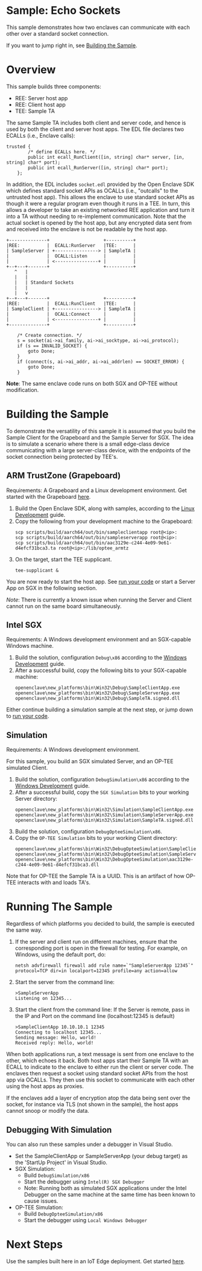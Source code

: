 Sample: Echo Sockets
=============

This sample demonstrates how two enclaves can communicate with each other over a standard socket connection.

If you want to jump right in, see [Building the Sample](sample_sockets.md#building-the-sample).

# Overview

This sample builds three components:

* REE: Server host app
* REE: Client host app
* TEE: Sample TA

The same Sample TA includes both client and server code, and hence is used by both the client and server host apps.
The EDL file declares two ECALLs (i.e., Enclave calls):

```
trusted {
        /* define ECALLs here. */
        public int ecall_RunClient([in, string] char* server, [in, string] char* port);
        public int ecall_RunServer([in, string] char* port);
    };
```

In addition, the EDL includes `socket.edl` provided by the Open Enclave SDK which defines standard socket APIs as OCALLs (i.e., "outcalls" to the untrusted host app).
This allows the enclave to use standard socket APIs as though it were a regular program even though it runs in a TEE.
In turn, this allows a developer to take an existing networked REE application and turn it into a TA without needing to re-implement communication.
Note that the actual socket is opened by the host app, but any encrypted data sent from and received into the enclave is not be readable by the host app.

```
+--------------+                    +----------+
|REE:          |  ECALL:RunServer   |TEE:      |
| SampleServer | +----------------> | SampleTA |
|              |  OCALL:Listen      |          |
|              | <----------------+ |          |
+--+---+-------+                    +----------+
   ^   |
   |   |
   |   | Standard Sockets
   |   |
   |   v
+--+---+-------+                    +----------+
|REE:          |  ECALL:RunClient   |TEE:      |
| SampleClient | +----------------> | SampleTA |
|              |  OCALL:Connect     |          |
|              | <----------------+ |          |
+--------------+                    +----------+
```

```
    /* Create connection. */
    s = socket(ai->ai_family, ai->ai_socktype, ai->ai_protocol);
    if (s == INVALID_SOCKET) {
        goto Done;
    }
    if (connect(s, ai->ai_addr, ai->ai_addrlen) == SOCKET_ERROR) {
        goto Done;
    }
```

**Note**: The same enclave code runs on both SGX and OP-TEE without modification.

# Building the Sample

To demonstrate the versatility of this sample it is assumed that you build the Sample Client for the Grapeboard and the Sample Server for SGX.
The idea is to simulate a scenario where there is a small edge-class device communicating with a large server-class device, 
with the endpoints of the socket connection being protected by TEE's.

## ARM TrustZone (Grapeboard)

Requirements: A Grapeboard and a Linux development environment.
Get started with the Grapeboard [here](grapeboard.md).

1) Build the Open Enclave SDK, along with samples, according to the [Linux Development](linux_arm_dev.md#building-the-sdk) guide.
2) Copy the following from your development machine to the Grapeboard:
    ```
    scp scripts/build/aarch64/out/bin/sampleclientapp root@<ip>:
    scp scripts/build/aarch64/out/bin/sampleserverapp root@<ip>:
    scp scripts/build/aarch64/out/bin/aac3129e-c244-4e09-9e61-d4efcf31bca3.ta root@<ip>:/lib/optee_armtz
    ```
3) On the target, start the TEE supplicant.
    ```
    tee-supplicant &
    ```
 You are now ready to start the host app.
 See [run your code](sample_sockets.md#running-the-sample) or start a Server App on SGX in the following section.
 
 *Note*: There is currently a known issue when running the Server and Client cannot run on the same board simultaneously.
 
## Intel SGX

Requirements: A Windows development environment and an SGX-capable Windows machine.

1) Build the solution, configuration `Debug\x86` according to the [Windows Development](win_sgx_dev.md) guide.
2) After a successful build, copy the following bits to your SGX-capable machine:
   ```
   openenclave\new_platforms\bin\Win32\Debug\SampleClientApp.exe
   openenclave\new_platforms\bin\Win32\Debug\SampleServerApp.exe
   openenclave\new_platforms\bin\Win32\Debug\SampleTA.signed.dll
   ```

Either continue building a simulation sample at the next step, or jump down to [run your code](sample_sockets.md#running-the-sample).

## Simulation

Requirements: A Windows development environment.

For this sample, you build an SGX simulated Server, and an OP-TEE simulated Client.

1) Build the solution, configuration `DebugSimulation\x86` according to the [Windows Development](win_sgx_dev.md) guide.
2) After a successful build, copy the `SGX Simulation` bits to your working Server directory:
   ```
   openenclave\new_platforms\bin\Win32\Simulation\SampleClientApp.exe
   openenclave\new_platforms\bin\Win32\Simulation\SampleServerApp.exe
   openenclave\new_platforms\bin\Win32\Simulation\SampleTA.signed.dll
   ```
3) Build the solution, configuration `DebugOpteeSimulation\x86`.
4) Copy the `OP-TEE Simulation` bits to your working Client directory:
   ```
   openenclave\new_platforms\bin\Win32\DebugOpteeSimulation\SampleClientApp.exe
   openenclave\new_platforms\bin\Win32\DebugOpteeSimulation\SampleServerApp.exe
   openenclave\new_platforms\bin\Win32\DebugOpteeSimulation\aac3129e-c244-4e09-9e61-d4efcf31bca3.dll
   ```
Note that for OP-TEE the Sample TA is a UUID.
This is an artifact of how OP-TEE interacts with and loads TA's.

# Running The Sample

Regardless of which platforms you decided to build, the sample is executed the same way.

1. If the server and client run on different machines, ensure that the corresponding port is open in the firewall for testing.
For example, on Windows, using the default port, do:
    ```
    netsh advfirewall firewall add rule name=`"SampleServerApp 12345`" protocol=TCP dir=in localport=12345 profile=any action=allow
    ```
2. Start the server from the command line:
    ```
    >SampleServerApp
    Listening on 12345...
    ```
3. Start the client from the command line: 
   If the Server is remote, pass in the IP and Port on the command line (localhost:12345 is default)
    ```
    >SampleClientApp 10.10.10.1 12345
    Connecting to localhost 12345...
    Sending message: Hello, world!
    Received reply: Hello, world!
    ``` 

When both applications run, a text message is sent from one enclave to the other, which echoes it back. 
Both host apps start their Sample TA with an ECALL to indicate to the enclave to either run the client or server code.
The enclaves then request a socket using standard socket APIs from the host app via OCALLs.
They then use this socket to communicate with each other using the host apps as proxies.

If the enclaves add a layer of encryption atop the data being sent over the socket,
for instance via TLS (not shown in the sample), the host apps cannot snoop or modify the data.

## Debugging With Simulation

You can also run these samples under a debugger in Visual Studio.

* Set the SampleClientApp or SampleServerApp (your debug target) as the 'StartUp Project' in Visual Studio.
* SGX Simulation:
    * Build `DebugSimulation/x86`
    * Start the debugger using `Intel(R) SGX Debugger`
    * Note: Running both as simulated SGX applications under the Intel Debugger on the same machine at the same time has been known to cause issues.
* OP-TEE Simulation:
    * Build `DebugOpteeSimulation/x86`
    * Start the debugger using `Local Windows Debugger`

# Next Steps

Use the samples built here in an IoT Edge deployment. Get started [here](sample_edge_sockets.md).
